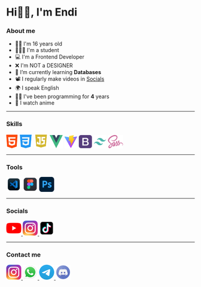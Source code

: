 <div id="header"> 
  <h1>Hi🖐🏻, I'm Endi</h1> 
</div>

### About me 
- 👦🏻 I'm 16 years old
- 👨🏻‍🎓 I'm a student
- 💻 I'm a Frontend Developer
- ❌ I'm NOT a DESIGNER
- 🌱 I’m currently learning **Databases**
- 📽️ I regularly make videos in [Socials](#Socials)
- 🌍 I speak English
- 🧑‍💻 I've been programming for **4** years
- 🎴 I watch anime
  
------------------------

### Skills

<p align="left">
  <img src="./github/html.png" width="30" height="36" alt="HTML5" />
  <img src="./github/css.png" width="36" height="36" alt="Css" />
  <img src="./github/JavaScript.png" width="38" height="38" alt="JavaScript" />
  <img src="./github/Vue.png" width="35" height="35" alt="Vue" />
  <img src="./github/Vite.png" width="35" height="35" alt="Vite" />
  <img src="./github/bootstrap.png" width="35" height="35" alt="Bootstrap" />
  <img src="./github/tailwindcss.png" width="35" height="35" alt="Tailwindcss" />
  <img src="./github/Sass.png" width="40" height="35" alt="Scss" />
</p>

------------------------

### Tools

<p align="left">
  <img src="./github/Vs code.png" width="40" height="40" alt="Vs code" />
  <img src="./github/Figma.webp" width="40" height="40" alt="Figma" />
  <img src="./github/Ps.png" width="40" height="40" alt="Photoshop" />
</p>

------------------------

### Socials

<p align="left"> 
  <a href="https://youtube.com/@frontdev-endi?si=NTcJ928T_taSndkQ" target="_blank" rel="noreferrer" width="40" height="40"> 
    <img src="./github/youtube.png" width="40" height="40" alt="YouTube" />
  </a>
  
  <a href="https://www.instagram.com/frontdev27?igsh=MXM2bmhieHZmZ3QwMw==" target="_blank" rel="noreferrer" width="40" height="40"> 
    <img src="./github/Instagram.png" width="40" height="40" alt="Instagram" />
  </a>
  
  <a href="#" target="_blank" rel="noreferrer" width="40" height="40"> 
    <img src="./github/tiktok.png" width="40" height="40" alt="Tiktok" />
  </a>
</p>

------------------------

### Contact me

<p align="left"> 
  <a href="https://www.instagram.com/frontdev27?igsh=MXM2bmhieHZmZ3QwMw==" target="_blank" rel="noreferrer" width="40" height="40"> 
    <img src="./github/Instagram.png" width="40" height="40" alt="Instagram" />
  </a>

  <a href="https://api.whatsapp.com/send?phone=79106170005" target="_blank" rel="noreferrer" width="40" height="40"> 
    <img src="./github/WhatsApp.png" width="40" height="40" alt="WhatsApp" />
  </a>

  <a href="http://t.me/Endi_Dw" target="_blank" rel="noreferrer" width="40" height="40"> 
    <img src="./github/Telegram.png" width="40" height="40" alt="Telegram" />
  </a>

  <a href="https://discordapp.com/users/628287681876590612/" target="_blank" rel="noreferrer" width="40" height="40"> 
    <img src="./github/Discord.png" width="40" height="40" alt="Discord" />
  </a>
</p>
